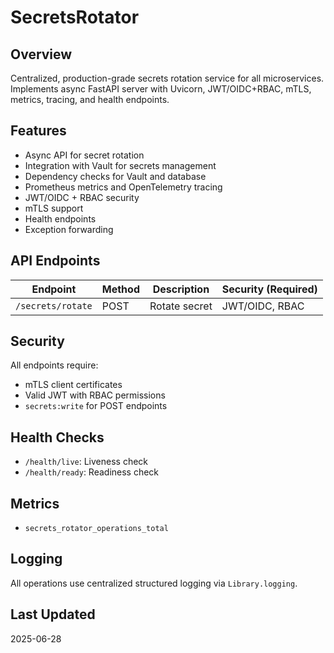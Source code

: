 # SecretsRotator

## Overview

Centralized, production-grade secrets rotation service for all microservices.  
Implements async FastAPI server with Uvicorn, JWT/OIDC+RBAC, mTLS, metrics, tracing, and health endpoints.

## Features

- Async API for secret rotation
- Integration with Vault for secrets management
- Dependency checks for Vault and database
- Prometheus metrics and OpenTelemetry tracing
- JWT/OIDC + RBAC security
- mTLS support
- Health endpoints
- Exception forwarding

## API Endpoints

| Endpoint         | Method | Description         | Security (Required)  |
|------------------|--------|---------------------|----------------------|
| `/secrets/rotate`| POST   | Rotate secret       | JWT/OIDC, RBAC       |

## Security

All endpoints require:

- mTLS client certificates
- Valid JWT with RBAC permissions
- `secrets:write` for POST endpoints

## Health Checks

- `/health/live`: Liveness check
- `/health/ready`: Readiness check

## Metrics

- `secrets_rotator_operations_total`

## Logging

All operations use centralized structured logging via `Library.logging`.

## Last Updated

2025-06-28
